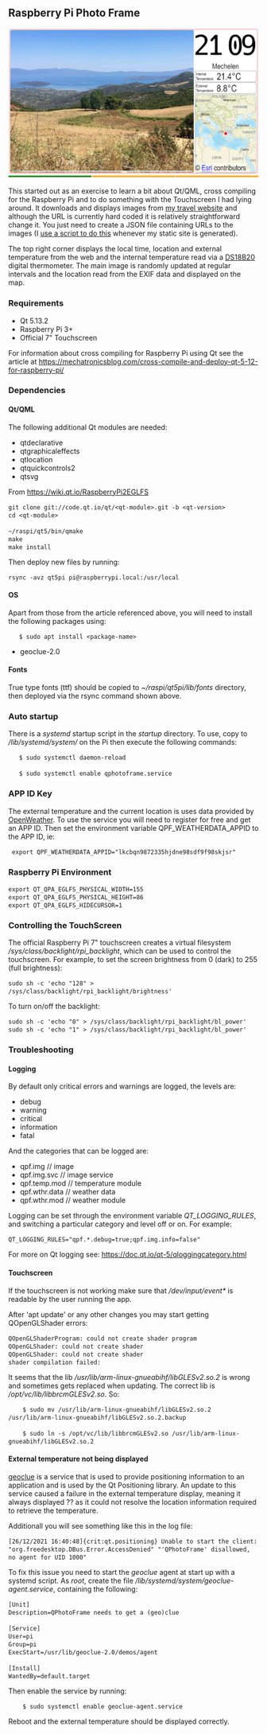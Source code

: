 ## Raspberry Pi Photo Frame

![QPhotoFrame Screen Shot](Assets/screenshot.png?raw=true "QPhotoFrame Screen Shot")

This started out as an exercise to learn a bit about Qt/QML, cross compiling for the Raspberry Pi and to do something with the Touchscreen I had lying around. It downloads and displays images from [my travel website](https://www.neavey.net/) and although the URL is currently hard coded it is relatively straightforward change it. You just need to create a JSON file containing URLs to the images (I [use a script to do this](https://github.com/patrickn/neaveynet-hugo/blob/main/image-search.py) whenever my static site is generated).

The top right corner displays the local time, location and external temperature from the web and the internal temperature read via a [DS18B20](https://datasheets.maximintegrated.com/en/ds/DS18B20.pdf) digital thermometer. The main image is randomly updated at regular intervals and the location read from the EXIF data and displayed on the map.

### Requirements

* Qt 5.13.2
* Raspberry Pi 3+
* Official 7" Touchscreen

For information about cross compiling for Raspberry Pi using Qt see the article at https://mechatronicsblog.com/cross-compile-and-deploy-qt-5-12-for-raspberry-pi/


### Dependencies

#### Qt/QML

The following additional Qt modules are needed:

* qtdeclarative
* qtgraphicaleffects
* qtlocation
* qtquickcontrols2
* qtsvg

From https://wiki.qt.io/RaspberryPi2EGLFS

```
git clone git://code.qt.io/qt/<qt-module>.git -b <qt-version>
cd <qt-module>

~/raspi/qt5/bin/qmake
make
make install
```

Then deploy new files by running:

```
rsync -avz qt5pi pi@raspberrypi.local:/usr/local
```

#### OS

Apart from those from the article referenced above, you will need to install the following packages using:

```
   $ sudo apt install <package-name>
```

* geoclue-2.0

#### Fonts

True type fonts (ttf) should be copied to _~/raspi/qt5pi/lib/fonts_ directory, then deployed via the rsync command shown above. 


### Auto startup

There is a _systemd_ startup script in the _startup_ directory. To use, copy to _/lib/systemd/system/_ on the Pi then execute the following commands:

```
   $ sudo systemctl daemon-reload

   $ sudo systemctl enable qphotoframe.service
```

### APP ID Key

The external temperature and the current location is uses data provided by [OpenWeather](openweathermap.org). To use the service you will need to register for free and get an APP ID. Then set the environment variable QPF_WEATHERDATA_APPID to the APP ID, ie:

```
 export QPF_WEATHERDATA_APPID="lkcbqn9872335hjdne98sdf9f98skjsr"
```

### Raspberry Pi Environment

```
export QT_QPA_EGLFS_PHYSICAL_WIDTH=155
export QT_QPA_EGLFS_PHYSICAL_HEIGHT=86
export QT_QPA_EGLFS_HIDECURSOR=1
```

### Controlling the TouchScreen

The official Raspberry Pi 7" touchscreen creates a virtual filesystem _/sys/class/backlight/rpi_backlight_, which can be used to control the touchscreen. For example, to set the screen brightness from 0 (dark) to 255 (full brightness):

```
sudo sh -c 'echo "128" > /sys/class/backlight/rpi_backlight/brightness'
```

To turn on/off the backlight:

```
sudo sh -c 'echo "0" > /sys/class/backlight/rpi_backlight/bl_power'
sudo sh -c 'echo "1" > /sys/class/backlight/rpi_backlight/bl_power'
```

### Troubleshooting

#### Logging

By default only critical errors and warnings are logged, the levels are:

* debug
* warning
* critical
* information
* fatal

And the categories that can be logged are:

* qpf.img         // image
* qpf.img.svc     // image service
* qpf.temp.mod    // temperature module
* qpf.wthr.data   // weather data
* qpf.wthr.mod    // weather module

Logging can be set through the environment variable _QT_LOGGING_RULES_, and switching a particular category and level off or on. For example:

```
QT_LOGGING_RULES="qpf.*.debug=true;qpf.img.info=false"
```

For more on Qt logging see: https://doc.qt.io/qt-5/qloggingcategory.html


#### Touchscreen

If the touchscreen is not working make sure that _/dev/input/event*_ is readable by the user running the app.

After 'apt update' or any other changes you may start getting QOpenGLShader errors:

```
QOpenGLShaderProgram: could not create shader program
QOpenGLShader: could not create shader
QOpenGLShader: could not create shader
shader compilation failed:
```

It seems that the lib _/usr/lib/arm-linux-gnueabihf/libGLESv2.so.2_ is wrong and sometimes gets replaced when updating. The correct lib is _/opt/vc/lib/libbrcmGLESv2.so_. So:

```
    $ sudo mv /usr/lib/arm-linux-gnueabihf/libGLESv2.so.2 /usr/lib/arm-linux-gnueabihf/libGLESv2.so.2.backup

    $ sudo ln -s /opt/vc/lib/libbrcmGLESv2.so /usr/lib/arm-linux-gnueabihf/libGLESv2.so.2
```

#### External temperature not being displayed

[geoclue](https://gitlab.freedesktop.org/geoclue/geoclue/-/wikis/home) is a service that is used to provide positioning information to an application and is used by the Qt Positioning library. An update to this service caused a failure in the external temperature display, meaning it always displayed ?? as it could not resolve the location information required to retrieve the temperature.

Additionall you will see something like this in the log file: 

```
[26/12/2021 16:40:48]{crit:qt.positioning} Unable to start the client: "org.freedesktop.DBus.Error.AccessDenied" "'QPhotoFrame' disallowed, no agent for UID 1000"
```

To fix this issue you need to start the _geoclue_ agent at start up with a systemd script. As _root_, create the file _/lib/systemd/system/geoclue-agent.service_, containing the following:

```
[Unit]
Description=QPhotoFrame needs to get a (geo)clue

[Service]
User=pi
Group=pi
ExecStart=/usr/lib/geoclue-2.0/demos/agent

[Install]
WantedBy=default.target
```

Then enable the service by running:

```
    $ sudo systemctl enable geoclue-agent.service
```

Reboot and the external temperature should be displayed correctly.
